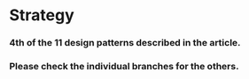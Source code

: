 # Strategy
### 4th of the 11 design patterns described in the article. <br />
### Please check the individual branches for the others.
